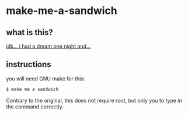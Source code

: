 # make-me-a-sandwich

## what is this?

[idk... i had a dream one night and...](https://xkcd.com/149/)

## instructions

you will need GNU make for this:

```bash
$ make me a sandwich
```

Contrary to the original, this does not require root, but only you to type in the command correctly.
